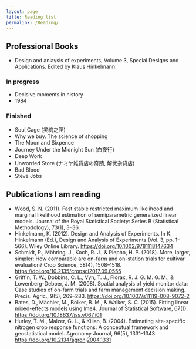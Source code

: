 ```yaml
---
layout: page
title: Reading list
permalink: /Reading/
---
```


## Professional Books

* Design and anlaysis of experiments, Volume 3, Special Designs and Applications. Edited by Klaus Hinkelmann.

### In progress
* Decisive moments in history
* 1984

### Finished
* Soul Cage (灵魂之匣)
* Why we buy. The science of shopping
* The Moon and Sixpence
* Journey Under the Midnight Sun (白夜行)
* Deep Work
* Unworried Store (ナミヤ雑貨店の奇蹟, 解忧杂货店)
* Bad Blood
* Steve Jobs

## Publications I am reading


* Wood, S. N. (2011). Fast stable restricted maximum likelihood and marginal likelihood estimation of semiparametric generalized linear models. Journal of the Royal Statistical Society: Series B (Statistical Methodology), 73(1), 3–36.
* Hinkelmann, K. (2012). Design and Analysis of Experiments. In K. Hinkelmann (Ed.), Design and Analysis of Experiments (Vol. 3, pp. 1–566). Wiley Online Library. https://doi.org/10.1002/9781118147634
* Schmidt, P., Möhring, J., Koch, R. J., & Piepho, H. P. (2018). More, larger, simpler: How comparable are on-farm and on-station trials for cultivar evaluation? Crop Science, 58(4), 1508–1518. https://doi.org/10.2135/cropsci2017.09.0555
* Griffin, T. W., Dobbins, C. L., Vyn, T. J., Florax, R. J. G. M. G. M., & Lowenberg-Deboer, J. M. (2008). Spatial analysis of yield monitor data: Case studies of on-farm trials and farm management decision making. Precis. Agric., 9(5), 269–283. https://doi.org/10.1007/s11119-008-9072-2
* Bates, D., Mächler, M., Bolker, B. M., & Walker, S. C. (2015). Fitting linear mixed-effects models using lme4. Journal of Statistical Software, 67(1). https://doi.org/10.18637/jss.v067.i01
* Hurley, T. M., Malzer, G. L., & Kilian, B. (2004). Estimating site-specific nitrogen crop response functions: A conceptual framework and geostatistical model. Agronomy Journal, 96(5), 1331–1343. https://doi.org/10.2134/agronj2004.1331

